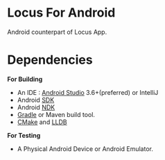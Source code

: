 # Locus For Android
 Android counterpart of Locus App.

# Dependencies
 **For Building**
 - An IDE : [Android Studio](https://d.android.com/studio) 3.6+(preferred) or IntelliJ
 - Android [SDK](https://d.android.com/tools/sdk)
 - Android [NDK](https://d.android.com/ndk)
 - [Gradle](https://gradle.org) or Maven build tool.
 - [CMake](https://cmake.org) and [LLDB](https://lldb.llvm.org)
 

 **For Testing**
 - A Physical Android Device or Android Emulator.

